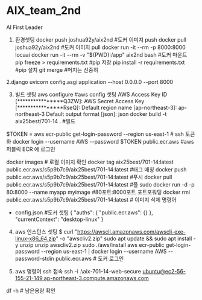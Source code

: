 # AIX_team_2nd

AI First Leader

1. 환경셋팅
   docker push joshua92y/aix2nd #도커 이미지 push
   docker pull joshua92y/aix2nd #도커 이미지 pull
   docker run -it --rm -p 8000:8000 locaai
   docker run -it --rm -v "${PWD}:/app" aix2nd bash #도커 마운트
   pip freeze > requirements.txt #pip 저장
   pip install -r requirements.txt #pip 설치
   git merge #머지는 신중히

2.django
uvicorn config.asgi:application --host 0.0.0.0 --port 8000


3. 빌드 셋팅
aws configure #aws config 셋팅
AWS Access Key ID [****************Q3ZW]:
AWS Secret Access Key [****************RseQ]:
Default region name [ap-northeast-3]: ap-northeast-3
Default output format [json]: json
docker build -t aix25best/701-14 . #빌드

$TOKEN = aws ecr-public get-login-password --region us-east-1 # ssh 토큰화
docker login --username AWS --password $TOKEN public.ecr.aws #aws 퍼블릭 ECR 에 로그인

docker images # 로컬 이미지 확인
docker tag aix25best/701-14:latest public.ecr.aws/s5p9b7c9/aix25best/701-14:latest #태그 매칭
docker push public.ecr.aws/s5p9b7c9/aix25best/701-14:latest #푸시
docker pull public.ecr.aws/s5p9b7c9/aix25best/701-14:latest #풀
sudo docker run -d -p 80:8000 --name myapp myimage #80포트:8000포트 포트포워딩
docker rmi public.ecr.aws/s5p9b7c9/aix25best/701-14:latest # 이미지 삭제 명령어

- config.json #도커 셋팅 
{
  "auths": {
    "public.ecr.aws": {}
  },
  "currentContext": "desktop-linux"
}

4. aws 인스턴스 셋팅
$ curl "https://awscli.amazonaws.com/awscli-exe-linux-x86_64.zip" -o "awscliv2.zip"
sudo apt update && sudo apt install -y unzip
unzip awscliv2.zip
sudo ./aws/install
aws ecr-public get-login-password --region us-east-1 | docker login --username AWS --password-stdin public.ecr.aws # 도커 로그인

5. aws 명령어
ssh 접속
ssh -i .\aix-701-14-web-secure ubuntu@ec2-56-155-21-149.ap-northeast-3.compute.amazonaws.com

df -h # 남은용량 확인
